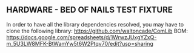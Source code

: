 ## HARDWARE - BED OF NAILS TEST FIXTURE
In order to have all the library dependencies resolved, you may have to clone the following library: https://github.com/waltoncade/ComLib
BOM: https://docs.google.com/spreadsheets/d/1WrwzJUxgYZxQ-m_5U3LW8MFK-BtWamYw5t6W2Ptqv70/edit?usp=sharing
